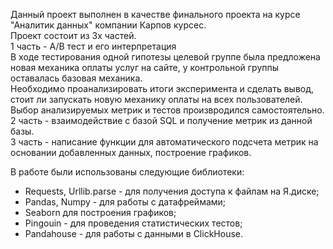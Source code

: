 Данный проект выполнен в качестве финального проекта на курсе "Аналитик данных" компании Карпов курсес.     
Проект состоит из 3х частей.     
1 часть - А/В тест и его интерпретация      
В ходе тестирования одной гипотезы целевой группе была предложена новая механика оплаты услуг на сайте, у контрольной группы оставалась базовая механика.      
Необходимо проанализировать итоги эксперимента и сделать вывод, стоит ли запускать новую механику оплаты на всех пользователей.      
Выбор анализируемых метрик и тестов произвродился самостоятельно.     
2 часть - взаимодействие с базой SQL и получение метрик из данной базы.     
3 часть - написание функции для автоматического подсчета метрик на основании добавленных данных, построение графиков.      
     
В работе были использованы следующие библиотеки:     
- Requests, Urllib.parse - для получения доступа к файлам на Я.диске;    
- Pandas, Numpy - для работы с датафреймами;    
- Seaborn  для построения графиков;    
- Pingouin - для проведения статистических тестов;    
- Pandahouse - для работы с данными в ClickHouse.     
